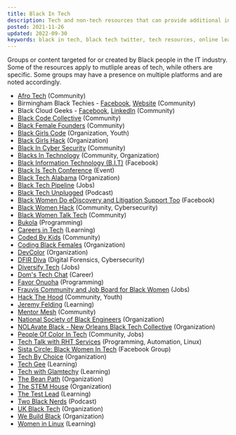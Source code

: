```yaml
---
title: Black In Tech
description: Tech and non-tech resources that can provide additional information or support
posted: 2021-11-26
updated: 2022-09-30
keywords: black in tech, black tech twitter, tech resources, online learning
---
```


Groups or content targeted for or created by Black people in the IT industry. Some of the resources 
apply to mutliple areas of tech, while others are specific. Some groups may have a presence on multiple
platforms and are noted accordingly.

* <a href="https://www.afrotech.com" target="_blank">Afro Tech</a> (Community)
* Birmingham Black Techies - <a href="https://www.facebook.com/groups/590555561689700" target="_blank">Facebook</a>,
<a href="https://www.birminghamblacktechies.com/" target="_blank">Website</a> (Community)
* Black Cloud Geeks - <a href="https://www.facebook.com/groups/blackcloudgeeks/" target="_blank">Facebook</a>,
<a href="https://www.linkedin.com/groups/9077941/" target="_blank">LinkedIn</a> (Community)
* <a href="https://blackcodecollective.com/" target="_blank">Black Code Collective</a> (Community)
* <a href="https://blackfemalefounders.org" target="_blank">Black Female Founders</a> (Community)
* <a href="https://www.blackgirlscode.com/" target="_blank">Black Girls Code</a> (Organization, Youth)
* <a href="https://blackgirlshack.org/" target="_blank">Black Girls Hack</a> (Organization)
* <a href="https://blacksincyberconf.com" target="_blank">Black In Cyber Security</a> (Community)
* <a href="https://blacksintechnology.net/" target="_blank">Blacks In Technology</a> (Community, Organization)
* <a href="https://www.facebook.com/groups/BlackInformationTechnology/" target="_blank">Black Information Technology (B.I.T)</a> (Facebook)
* <a href="https://blackistechconference.com/" target="_blank">Black Is Tech Conference</a> (Event)
* <a href="https://blacktechalabama.com" target="_blank">Black Tech Alabama</a> (Organization)
* <a href="https://blacktechpipeline.com/" target="_blank">Black Tech Pipeline</a> (Jobs)
* <a href="https://blacktechunplugged.com/" target="_blank">Black Tech Unplugged</a> (Podcast)
* <a href="https://www.facebook.com/groups/1256932777983630/" target="_blank">Black Women Do eDiscovery and Litigation Support Too</a> (Facebook)
* <a href="https://blackwomenhack.com/" target="_blank">Black Women Hack</a> (Community, Cybersecurity)
* <a href="https://www.blackwomentalktech.com/" target="_blank">Black Women Talk Tech</a> (Community)
* <a href="https://www.youtube.com/c/Bukola1" target="_blank">Bukola</a> (Programming)
* <a href="https://www.youtube.com/channel/UCsAjtT-RYQRtMngsTGLxS2Q" target="_blank">Careers in Tech</a> (Learning)
* <a href="https://codedbykids.com/" target="_blank">Coded By Kids</a> (Community)
* <a href="https://codingblackfemales.com/" target="_blank">Coding Black Females</a> (Organization)
* <a href="https://devcolor.org" target="_blank">DevColor</a> (Organization)
* <a href="https://dfirdiva.com" target="_blank">DFIR Diva</a> (Digital Forensics, Cybersecurity)
* <a href="https://www.diversifytech.co/" target="_blank">Diversify Tech</a> (Jobs)
* <a href="https://www.youtube.com/channel/UCuiScc6Q_1jqotCdK54L0AA/" target="_blank">Dom's Tech Chat</a> (Career)
* <a href="https://blog.heyonuoha.live/" target="_blank">Favor Onuoha</a> (Programming)
* <a href="https://www.frauvis.com/" target="_blank">Frauvis Community and Job Board for Black Women</a> (Jobs)
* <a href="https://www.hackthehood.org/" target="_blank">Hack The Hood</a> (Community, Youth)
* <a href="https://www.youtube.com/c/JeremyFieldingSr/" target="_blank">Jeremy Felding</a> (Learning)
* <a href="https://mentormesh.io/" target="_blank">Mentor Mesh</a> (Community)
* <a href="https://www.nsbe.org" target="_blank">National Society of Black Engineers</a> (Organization)
* <a href="https://nolavateblack.com/" target="_blank">NOLAvate Black - New Orleans Black Tech Collective</a> (Organization)
* <a href="https://peopleofcolorintech.com/" target="_blank">People Of Color In Tech</a> (Community, Jobs)
* <a href="https://www.youtube.com/channel/UC4xp-TEEIAL-4XtMVvfRaQw?sub_confirmation=1" target="_blank">Tech Talk with RHT Services</a> (Programming, Automation, Linux)
* <a href="https://www.facebook.com/groups/scbwit/" target="_blank">Sista Circle: Black Women In Tech</a> (Facebook Group)
* <a href="https://www.techbychoice.org/" target="_blank">Tech By Choice</a> (Organization)
* <a href="https://www.youtube.com/c/TechGee" target="_blank">Tech Gee</a> (Learning)
* <a href="https://youtube.com/channel/UC3eR3DZ8G1O2jl98mFOpwIw" target="_blank">Tech with Glamtechy</a> (Learning)
* <a href="https://thebeanpath.org" target="_blank">The Bean Path</a> (Organization)
* <a href="https://www.thestemhouse.org/" target="_blank">The STEM House</a> (Organization)
* <a href="https://www.youtube.com/channel/UC7O2ES7xKv35EPtga6OtLHg" target="_blank">The Test Lead</a> (Learning)
* <a href="https://www.twoblacknerds.com/" target="_blank">Two Black Nerds</a> (Podcast)
* <a href="https://ukblacktech.com" target="_blank">UK Black Tech</a> (Organization)
* <a href="https://www.webuildblack.com/" target="_blank">We Build Black</a> (Organization)
* <a href="https://www.youtube.com/c/WomenInLinux" target="_blank">Women in Linux</a> (Learning)
